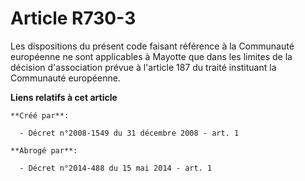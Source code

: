 # Article R730-3

Les dispositions du présent code faisant référence à la Communauté européenne ne sont applicables à Mayotte que dans les
limites de la décision d'association prévue à l'article 187 du traité instituant la Communauté européenne.

**Liens relatifs à cet article**

	**Créé par**:

	  - Décret n°2008-1549 du 31 décembre 2008 - art. 1

	**Abrogé par**:

	  - Décret n°2014-488 du 15 mai 2014 - art. 1
